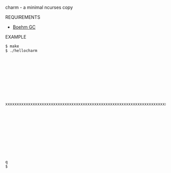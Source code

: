 charm - a minimal ncurses copy

REQUIREMENTS

 - [Boehm GC](http://www.hpl.hp.com/personal/Hans_Boehm/gc/)

EXAMPLE

	$ make
	$ ./hellocharm
	
	
	
	
	
	
	
	
	
	
	
	xxxxxxxxxxxxxxxxxxxxxxxxxxxxxxxxxxxxxxxxxxxxxxxxxxxxxxxxxxxxxxxxxxxxxxxxxxxxxxxxxxxxxxxxxxxxxxxxxxxx
	
	
	
	
	
	
	
	
	
	
	
	
	q
	$